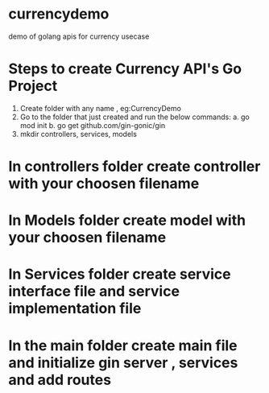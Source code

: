 # currencydemo
demo of golang apis for currency usecase

# Steps to create Currency API's Go Project
1. Create folder with any name , eg:CurrencyDemo
2. Go to the folder that just created and run the below commands:
    a. go mod init <appname>
    b. go get github.com/gin-gonic/gin
3. mkdir controllers, services, models
  
# In controllers folder create controller with your choosen filename
# In Models folder create model with your choosen filename
# In Services folder create service interface file and service implementation file 
# In the main folder create main file and initialize gin server , services and add routes 

